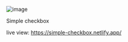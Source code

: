 ![image](https://github.com/bunyodzaripov/simple-checkbox/assets/111201762/129da0c2-e872-4a8b-82dc-f4ad23ef0ea4)

Simple checkbox

live view:
https://simple-checkbox.netlify.app/
